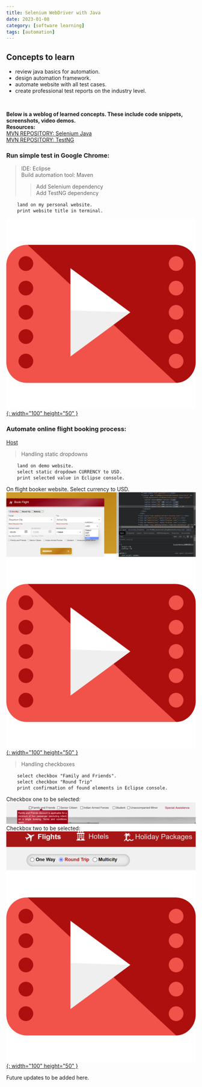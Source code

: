 ```yaml
---
title: Selenium WebDriver with Java
date: 2023-01-08
category: [software learning]
tags: [automation]
---
```


## Concepts to learn
- review java basics for automation.
- design automation framework.
- automate website with all test cases.
- create professional test reports on the industry level.
<br>

**Below is a weblog of learned concepts. These include code snippets, screenshots, video demos.**
<BR>
**Resources:**
<br>
[MVN REPOSITORY: Selenium Java](https://mvnrepository.com/artifact/org.seleniumhq.selenium/selenium-java/4.7.2)
<br>
[MVN REPOSITORY: TestNG](https://mvnrepository.com/artifact/org.testng/testng/7.7.1)
<br>

### Run simple test in Google Chrome: 
> IDE: Eclipse <br>
> Build automation tool: Maven <br>
>> Add Selenium dependency <br>
>> Add TestNG dependency <br>

        land on my personal website.
        print website title in terminal.

[![YouTube](/assets/blog-images/video-player.svg){: width="100" height="50" }](https://youtu.be/ij4vQcOfI1U)
<br>

### Automate online flight booking process:

[Host](https://rahulshettyacademy.com/dropdownsPractise/)
> Handling static dropdowns <br>

        land on demo website.
        select static dropdown CURRENCY to USD.
        print selected value in Eclipse console.

On flight booker website. Select currency to USD.
<br>
![Picture](/assets/proj-images/selectusd.png)
<br>
[![YouTube](/assets/blog-images/video-player.svg){: width="100" height="50" }](https://www.youtube.com/watch?v=OSLCpd9yaP0)
<br>

> Handling checkboxes <br>

        select checkbox "Family and Friends".
        select checkbox "Round Trip"
        print confirmation of found elements in Eclipse console.


Checkbox one to be selected:
<br>
![FamilyFriends](/assets/proj-images/familyfriendscheckbox.png)
<br>
Checkbox two to be selected:
<br>
![TripType](/assets/proj-images/roundtripcheckbox.png)
<br>
[![YouTube](/assets/blog-images/video-player.svg){: width="100" height="50" }](https://youtu.be/v6P12RP3iWo)
<br>

Future updates to be added here.